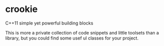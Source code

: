 crookie
=======

C++11 simple yet powerful building blocks

This is more a private collection of code snippets and little toolsets than a library, but you could find some usef ul classes for your project.